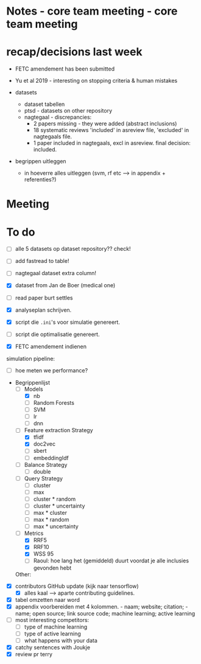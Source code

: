 # Notes - core team meeting - core team meeting

# recap/decisions last week
- FETC amendement has been submitted
- Yu et al 2019 - interesting on stopping criteria & human mistakes 

- datasets 
  - dataset tabellen
  - ptsd - datasets on other repository
  - nagtegaal - discrepancies: 
    - 2 papers missing - they were added (abstract inclusions)
    - 18 systematic reviews 'included' in asreview file, 'excluded' in nagtegaals file. 
    - 1 paper included in nagtegaals, excl in asreview. final decision: included. 
  
- begrippen uitleggen 
  - in hoeverre alles uitleggen (svm, rf etc --> in appendix + referenties?)
  
  
# Meeting

# To do
- [ ] alle 5 datasets op dataset repository?? check! 
- [ ] add fastread to table! 
- [ ] nagtegaal dataset extra column!
- [x] dataset from Jan de Boer (medical one)
- [ ] read paper burt settles 
- [x] analyseplan schrijven.
- [x] script die `.ini`'s voor simulatie genereert.
- [ ] script die optimalisatie genereert. 

- [x] FETC amendement indienen

simulation pipeline:
- [ ] hoe meten we performance?
- Begrippenlijst
  - [ ] Models
    - [x] nb
    - [ ] Random Forests
    - [ ] SVM
    - [ ] lr
    - [ ] dnn
  - [ ] Feature extraction Strategy
    - [x] tfidf
    - [x] doc2vec
    - [ ] sbert
    - [ ] embeddingIdf
  - [ ] Balance Strategy
    - [ ] double
  - [ ] Query Strategy
    - [ ] cluster
    - [ ] max
    - [ ] cluster * random
    - [ ] cluster * uncertainty
    - [ ] max * cluster
    - [ ] max * random
    - [ ] max * uncertainty
  - [ ] Metrics
    - [x] RRF5
    - [x] RRF10
    - [x] WSS 95
    - [ ] Raoul: hoe lang het (gemiddeld) duurt voordat je alle inclusies gevonden hebt

  Other:
- [x] contributors GitHub update (kijk naar tensorflow)
  - [x] alles kaal --> aparte contributing guidelines.
- [x] tabel omzetten naar word
- [x] appendix voorbereiden met 4 kolommen. 
        - naam; website; citation; 
        - name; open source; link source code; machine learning; active learning 
- [ ] most interesting competitors:
  - [ ] type of machine learning
  - [ ] type of active learning 
  - [ ] what happens with your data
- [x] catchy sentences with Joukje
- [x] review pr terry

